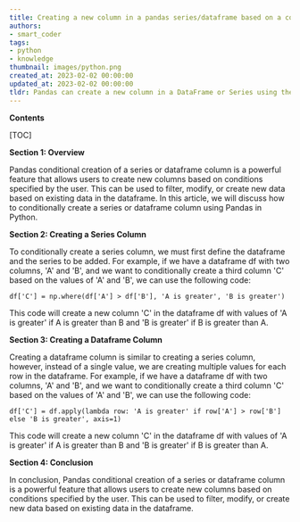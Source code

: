 ```yaml
---
title: Creating a new column in a pandas series/dataframe based on a conditional statement
authors:
- smart_coder
tags:
- python
- knowledge
thumbnail: images/python.png
created_at: 2023-02-02 00:00:00
updated_at: 2023-02-02 00:00:00
tldr: Pandas can create a new column in a DataFrame or Series using the assign() method, or by directly assigning to the new column using bracket notation.
---
```


**Contents**

[TOC]

**Section 1: Overview**

Pandas conditional creation of a series or dataframe column is a powerful feature that allows users to create new columns based on conditions specified by the user. This can be used to filter, modify, or create new data based on existing data in the dataframe. In this article, we will discuss how to conditionally create a series or dataframe column using Pandas in Python.

**Section 2: Creating a Series Column**

To conditionally create a series column, we must first define the dataframe and the series to be added. For example, if we have a dataframe df with two columns, 'A' and 'B', and we want to conditionally create a third column 'C' based on the values of 'A' and 'B', we can use the following code:

```
df['C'] = np.where(df['A'] > df['B'], 'A is greater', 'B is greater')
```

This code will create a new column 'C' in the dataframe df with values of 'A is greater' if A is greater than B and 'B is greater' if B is greater than A.

**Section 3: Creating a Dataframe Column**

Creating a dataframe column is similar to creating a series column, however, instead of a single value, we are creating multiple values for each row in the dataframe. For example, if we have a dataframe df with two columns, 'A' and 'B', and we want to conditionally create a third column 'C' based on the values of 'A' and 'B', we can use the following code:

```
df['C'] = df.apply(lambda row: 'A is greater' if row['A'] > row['B'] else 'B is greater', axis=1)
```

This code will create a new column 'C' in the dataframe df with values of 'A is greater' if A is greater than B and 'B is greater' if B is greater than A.

**Section 4: Conclusion**

In conclusion, Pandas conditional creation of a series or dataframe column is a powerful feature that allows users to create new columns based on conditions specified by the user. This can be used to filter, modify, or create new data based on existing data in the dataframe.
